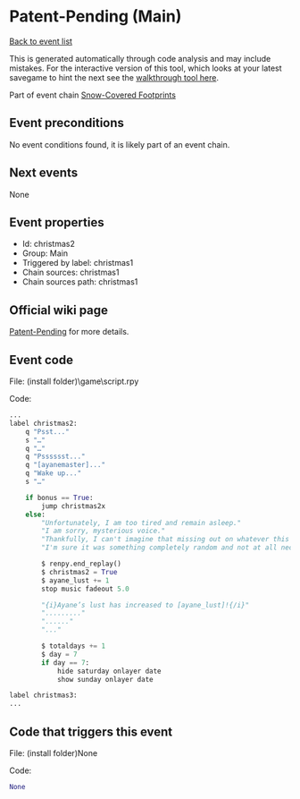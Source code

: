 # Patent-Pending (Main)

[Back to event list](./../)

This is generated automatically through code analysis and may include mistakes. For the interactive version of this tool, which looks at your latest savegame to hint the next see the [walkthrough tool here](https://github.com/largestack/Lessons-In-Love-Guide-Tool/blob/main/README.md).


Part of event chain [Snow-Covered Footprints](./christmas1.md)

## Event preconditions

No event conditions found, it is likely part of an event chain.

## Next events

None

## Event properties

* Id: christmas2
* Group: Main
* Triggered by label: christmas1
* Chain sources: christmas1
* Chain sources path: christmas1

## Official wiki page

[Patent-Pending](https://lessonsinlove.wiki/index.php?title=Special%3ASearch&search=christmas2&go=Go) for more details.

## Event code

File: (install folder)\game\script.rpy

Code:
```python
...
label christmas2:
    q "Psst..."
    s "…"
    q "…"
    q "Psssssst..."
    q "[ayanemaster]..."
    q "Wake up..."
    s "…"

    if bonus == True:
        jump christmas2x
    else:
        "Unfortunately, I am too tired and remain asleep."
        "I am sorry, mysterious voice."
        "Thankfully, I can't imagine that missing out on whatever this is would impact story in any way."
        "I'm sure it was something completely random and not at all necessary for progression."

        $ renpy.end_replay()
        $ christmas2 = True
        $ ayane_lust += 1
        stop music fadeout 5.0

        "{i}Ayane’s lust has increased to [ayane_lust]!{/i}"
        "........."
        "......"
        "..."

        $ totaldays += 1
        $ day = 7
        if day == 7:
            hide saturday onlayer date
            show sunday onlayer date

label christmas3:
...
```

## Code that triggers this event

File: (install folder)None

Code:
```python
None
```